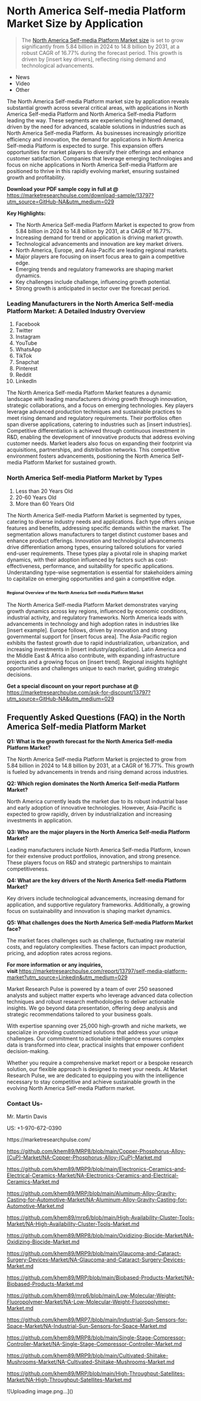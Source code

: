 <h1>North America Self-media Platform Market&nbsp;Size by Application</h1><blockquote><p>The <a href="https://marketresearchpulse.com/download-sample/13797?utm_source=GitHub-NA&amp;utm_medium=029">North America Self-media Platform Market size</a> is set to grow significantly from 5.84 billion in 2024 to 14.8 billion by 2031, at a robust CAGR of 16.77% during the forecast period. This growth is driven by [insert key drivers], reflecting rising demand and technological advancements.</p></blockquote><ul><li>News<li> Video<li> Other</li></ul><p>The North America Self-media Platform market size by application reveals substantial growth across several critical areas, with applications in North America Self-media Platform and North America Self-media Platform leading the way. These segments are experiencing heightened demand, driven by the need for advanced, scalable solutions in industries such as North America Self-media Platform. As businesses increasingly prioritize efficiency and innovation, the demand for applications in North America Self-media Platform is expected to surge. This expansion offers opportunities for market players to diversify their offerings and enhance customer satisfaction. Companies that leverage emerging technologies and focus on niche applications in North America Self-media Platform are positioned to thrive in this rapidly evolving market, ensuring sustained growth and profitability.</p><p><strong>Download your PDF sample copy in full at @ </strong><a href="https://marketresearchpulse.com/download-sample/13797?utm_source=GitHub-NA&amp;utm_medium=029">https://marketresearchpulse.com/download-sample/13797?utm_source=GitHub-NA&amp;utm_medium=029</a></p><p><strong>Key Highlights: </strong></p><ul><li>The North America Self-media Platform Market is expected to grow from 5.84 billion in 2024 to 14.8 billion by 2031, at a CAGR of 16.77%.</li><li>Increasing demand for trend or application is driving market growth.</li><li>Technological advancements and innovation are key market drivers.</li><li>North America, Europe, and Asia-Pacific are leading regional markets.</li><li>Major players are focusing on insert focus area to gain a competitive edge.</li><li>Emerging trends and regulatory frameworks are shaping market dynamics.</li><li>Key challenges include challenge, influencing growth potential.</li><li>Strong growth is anticipated in sector over the forecast period.</li></ul><h3>Leading Manufacturers in the North America Self-media Platform Market: A Detailed Industry Overview</h3><ol><li>Facebook</li><li>Twitter</li><li>Instagram</li><li>YouTube</li><li>WhatsApp</li><li>TikTok</li><li>Snapchat</li><li>Pinterest</li><li>Reddit</li><li>LinkedIn</li></ol><div class="flex max-w-full flex-col flex-grow"><div class="min-h-8 text-message flex w-full flex-col items-end gap-2 whitespace-normal break-words [.text-message+&amp;]:mt-5" dir="auto" data-message-author-role="assistant" data-message-id="fd8432e4-4910-450d-b182-61b7bfb0a01f" data-message-model-slug="gpt-4o"><div class="flex w-full flex-col gap-1 empty:hidden first:pt-[3px]"><div class="markdown prose w-full break-words dark:prose-invert light"><p>The North America Self-media Platform Market features a dynamic landscape with leading manufacturers driving growth through innovation, strategic collaborations, and a focus on emerging technologies. Key players leverage advanced production techniques and sustainable practices to meet rising demand and regulatory requirements. Their portfolios often span diverse applications, catering to industries such as [insert industries]. Competitive differentiation is achieved through continuous investment in R&amp;D, enabling the development of innovative products that address evolving customer needs. Market leaders also focus on expanding their footprint via acquisitions, partnerships, and distribution networks. This competitive environment fosters advancements, positioning the North America Self-media Platform Market for sustained growth.</p></div></div></div></div><h3>North America Self-media Platform Market by Types</h3><ol><li>Less than 20 Years Old<li> 20-60 Years Old<li> More than 60 Years Old</li></ol><div class="flex max-w-full flex-col flex-grow"><div class="min-h-8 text-message flex w-full flex-col items-end gap-2 whitespace-normal break-words [.text-message+&amp;]:mt-5" dir="auto" data-message-author-role="assistant" data-message-id="084470be-0bb7-4664-bddf-5156b4f41249" data-message-model-slug="gpt-4o-mini"><div class="flex w-full flex-col gap-1 empty:hidden first:pt-[3px]"><div class="markdown prose w-full break-words dark:prose-invert light"><p>The North America Self-media Platform Market is segmented by types, catering to diverse industry needs and applications. Each type offers unique features and benefits, addressing specific demands within the market. The segmentation allows manufacturers to target distinct customer bases and enhance product offerings. Innovation and technological advancements drive differentiation among types, ensuring tailored solutions for varied end-user requirements. These types play a pivotal role in shaping market dynamics, with their adoption influenced by factors such as cost-effectiveness, performance, and suitability for specific applications. Understanding type-wise segmentation is essential for stakeholders aiming to capitalize on emerging opportunities and gain a competitive edge.</p></div></div></div></div><h3><span style="font-size: 11px;">Regional Overview of the North America Self-media Platform Market</span></h3><div class="flex max-w-full flex-col flex-grow"><div class="min-h-8 text-message flex w-full flex-col items-end gap-2 whitespace-normal break-words [.text-message+&amp;]:mt-5" dir="auto" data-message-author-role="assistant" data-message-id="e9038762-ce64-4e30-91c9-9bd413514231" data-message-model-slug="gpt-4o-mini"><div class="flex w-full flex-col gap-1 empty:hidden first:pt-[3px]"><div class="markdown prose w-full break-words dark:prose-invert light"><p>The North America Self-media Platform Market demonstrates varying growth dynamics across key regions, influenced by economic conditions, industrial activity, and regulatory frameworks. North America leads with advancements in technology and high adoption rates in industries like [insert example]. Europe follows, driven by innovation and strong governmental support for [insert focus area]. The Asia-Pacific region exhibits the fastest growth due to rapid industrialization, urbanization, and increasing investments in [insert industry/application]. Latin America and the Middle East &amp; Africa also contribute, with expanding infrastructure projects and a growing focus on [insert trend]. Regional insights highlight opportunities and challenges unique to each market, guiding strategic decisions.</p></div></div></div></div><p><strong>Get a special discount on your report purchase at @ </strong><a href="https://marketresearchpulse.com/ask-for-discount/13797?utm_source=GitHub-NA&amp;utm_medium=029">https://marketresearchpulse.com/ask-for-discount/13797?utm_source=GitHub-NA&amp;utm_medium=029</a></p><h2>Frequently Asked Questions (FAQ) in the North America Self-media Platform Market</h2><p><strong>Q1: What is the growth forecast for the North America Self-media Platform Market?</strong></p><p>The North America Self-media Platform Market is projected to grow from 5.84 billion in 2024 to 14.8 billion by 2031, at a CAGR of 16.77%. This growth is fueled by advancements in trends and rising demand across industries.</p><p><strong>Q2: Which region dominates the North America Self-media Platform Market?</strong></p><p>North America currently leads the market due to its robust industrial base and early adoption of innovative technologies. However, Asia-Pacific is expected to grow rapidly, driven by industrialization and increasing investments in application.</p><p><strong>Q3: Who are the major players in the North America Self-media Platform Market?</strong></p><p>Leading manufacturers include North America Self-media Platform, known for their extensive product portfolios, innovation, and strong presence. These players focus on R&amp;D and strategic partnerships to maintain competitiveness.</p><p><strong>Q4: What are the key drivers of the North America Self-media Platform Market?</strong></p><p>Key drivers include technological advancements, increasing demand for application, and supportive regulatory frameworks. Additionally, a growing focus on sustainability and innovation is shaping market dynamics.</p><p><strong>Q5: What challenges does the North America Self-media Platform Market face?</strong></p><p>The market faces challenges such as challenge, fluctuating raw material costs, and regulatory complexities. These factors can impact production, pricing, and adoption rates across regions.</p><p><strong>For more information or any inquiries, visit&nbsp;</strong><a href="https://marketresearchpulse.com/report/13797/self-media-platform-market?utm_source=Linkedin&utm_medium=029">https://marketresearchpulse.com/report/13797/self-media-platform-market?utm_source=Linkedin&utm_medium=029</a></p><p>Market Research Pulse is powered by a team of over 250 seasoned analysts and subject matter experts who leverage advanced data collection techniques and robust research methodologies to deliver actionable insights. We go beyond data presentation, offering deep analysis and strategic recommendations tailored to your business goals.</p><p>With expertise spanning over 25,000 high-growth and niche markets, we specialize in providing customized solutions that address your unique challenges. Our commitment to actionable intelligence ensures complex data is transformed into clear, practical insights that empower confident decision-making.</p><p>Whether you require a comprehensive market report or a bespoke research solution, our flexible approach is designed to meet your needs. At Market Research Pulse, we are dedicated to equipping you with the intelligence necessary to stay competitive and achieve sustainable growth in the evolving North America Self-media Platform market.</p><h3><strong>Contact Us-</strong></h3><p>Mr. Martin Davis</p><p>US: +1-970-672-0390</p><p>https://marketresearchpulse.com/</p><p><a href="https://github.com/khem89/MRP8/blob/main/Copper-Phosphorus-Alloy-(CuP)-Market/NA-Copper-Phosphorus-Alloy-(CuP)-Market.md">https://github.com/khem89/MRP8/blob/main/Copper-Phosphorus-Alloy-(CuP)-Market/NA-Copper-Phosphorus-Alloy-(CuP)-Market.md</a></p><p><a href="https://github.com/khem89/MRP9/blob/main/Electronics-Ceramics-and-Electrical-Ceramics-Market/NA-Electronics-Ceramics-and-Electrical-Ceramics-Market.md">https://github.com/khem89/MRP9/blob/main/Electronics-Ceramics-and-Electrical-Ceramics-Market/NA-Electronics-Ceramics-and-Electrical-Ceramics-Market.md</a></p><p><a href="https://github.com/khem89/MRP/blob/main/Aluminum-Alloy-Gravity-Casting-for-Automotive-Market/NA-Aluminum-Alloy-Gravity-Casting-for-Automotive-Market.md">https://github.com/khem89/MRP/blob/main/Aluminum-Alloy-Gravity-Casting-for-Automotive-Market/NA-Aluminum-Alloy-Gravity-Casting-for-Automotive-Market.md</a></p><p><a href="https://github.com/khem89/mrp6/blob/main/High-Availability-Cluster-Tools-Market/NA-High-Availability-Cluster-Tools-Market.md">https://github.com/khem89/mrp6/blob/main/High-Availability-Cluster-Tools-Market/NA-High-Availability-Cluster-Tools-Market.md</a></p><p><a href="https://github.com/khem89/MRP8/blob/main/Oxidizing-Biocide-Market/NA-Oxidizing-Biocide-Market.md">https://github.com/khem89/MRP8/blob/main/Oxidizing-Biocide-Market/NA-Oxidizing-Biocide-Market.md</a></p><p><a href="https://github.com/khem89/MRP9/blob/main/Glaucoma-and-Cataract-Surgery-Devices-Market/NA-Glaucoma-and-Cataract-Surgery-Devices-Market.md">https://github.com/khem89/MRP9/blob/main/Glaucoma-and-Cataract-Surgery-Devices-Market/NA-Glaucoma-and-Cataract-Surgery-Devices-Market.md</a></p><p><a href="https://github.com/khem89/MRP/blob/main/Biobased-Products-Market/NA-Biobased-Products-Market.md">https://github.com/khem89/MRP/blob/main/Biobased-Products-Market/NA-Biobased-Products-Market.md</a></p><p><a href="https://github.com/khem89/mrp6/blob/main/Low-Molecular-Weight-Fluoropolymer-Market/NA-Low-Molecular-Weight-Fluoropolymer-Market.md">https://github.com/khem89/mrp6/blob/main/Low-Molecular-Weight-Fluoropolymer-Market/NA-Low-Molecular-Weight-Fluoropolymer-Market.md</a></p><p><a href="https://github.com/khem89/MRP7/blob/main/Industrial-Sun-Sensors-for-Space-Market/NA-Industrial-Sun-Sensors-for-Space-Market.md">https://github.com/khem89/MRP7/blob/main/Industrial-Sun-Sensors-for-Space-Market/NA-Industrial-Sun-Sensors-for-Space-Market.md</a></p><p><a href="https://github.com/khem89/MRP8/blob/main/Single-Stage-Compressor-Controller-Market/NA-Single-Stage-Compressor-Controller-Market.md">https://github.com/khem89/MRP8/blob/main/Single-Stage-Compressor-Controller-Market/NA-Single-Stage-Compressor-Controller-Market.md</a></p><p><a href="https://github.com/khem89/MRP9/blob/main/Cultivated-Shiitake-Mushrooms-Market/NA-Cultivated-Shiitake-Mushrooms-Market.md">https://github.com/khem89/MRP9/blob/main/Cultivated-Shiitake-Mushrooms-Market/NA-Cultivated-Shiitake-Mushrooms-Market.md</a></p><p><a href="https://github.com/khem89/MRP/blob/main/High-Throughput-Satellites-Market/NA-High-Throughput-Satellites-Market.md">https://github.com/khem89/MRP/blob/main/High-Throughput-Satellites-Market/NA-High-Throughput-Satellites-Market.md</a></p>
![Uploading image.png…]()
